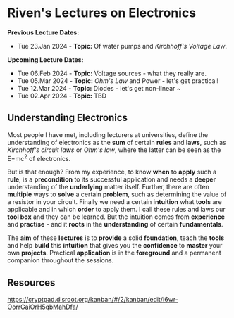 # Riven's Lectures on Electronics
**Previous Lecture Dates:**
* Tue 23.Jan 2024 - **Topic:** Of water pumps and *Kirchhoff's Voltage Law*.

**Upcoming Lecture Dates:**
* Tue 06.Feb 2024 - **Topic:** Voltage sources - what they really are.
* Tue 05.Mar 2024 - **Topic:** *Ohm's Law* and Power - let's get practical!
* Tue 12.Mar 2024 - **Topic:** Diodes - let's get non-linear ~
* Tue 02.Apr 2024 - **Topic:** TBD

## Understanding Electronics
Most people I have met, including lecturers at universities, define the understanding of electronics as the **sum** of certain **rules** and **laws**, such as *Kirchhoff's circuit laws* or *Ohm's law*, where the latter can be seen as the E=mc<sup>2</sup> of electronics.

But is that enough? From my experience, to know **when** to **apply** such a **rule**, is a **precondition** to its successful application and needs a **deeper** understanding of the **underlying** matter itself. Further, there are often **multiple** ways to **solve** a certain **problem**, such as determining the value of a resistor in your circuit. Finally we need a certain **intuition** what **tools** are applicable and in which **order** to apply them. I call these rules and laws our **tool box** and they can be learned. But the intuition comes from **experience** and **practise** - and it **roots** in the **understanding** of certain **fundamentals**.

The **aim** of these **lectures** is to **provide** a solid **foundation**, teach the **tools** and help **build** this **intuition** that gives you the **confidence** to **master** your own **projects**. Practical **application** is in the **foreground** and a permanent companion throughout the sessions.

## Resources
https://cryptpad.disroot.org/kanban/#/2/kanban/edit/I6wr-OorrGaiOrH5qbMahDfa/
